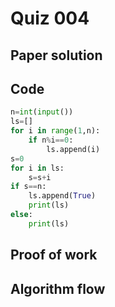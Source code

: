 # Quiz 004

## Paper solution

## Code
```.py
n=int(input())
ls=[]
for i in range(1,n):
    if n%i==0:
        ls.append(i)
s=0
for i in ls:
    s=s+i
if s==n:
    ls.append(True)
    print(ls)
else:
    print(ls)

```

## Proof of work


## Algorithm flow
